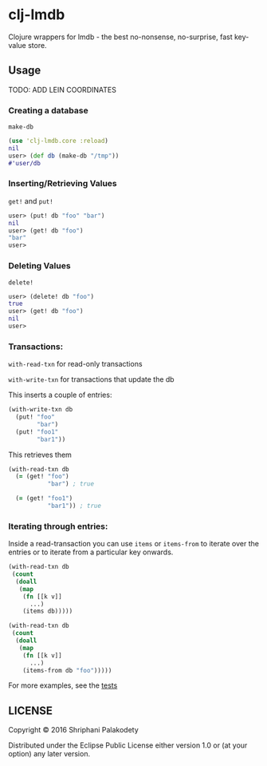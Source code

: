 # clj-lmdb

Clojure wrappers for lmdb - the best no-nonsense, no-surprise, fast key-value store.

## Usage

TODO: ADD LEIN COORDINATES

### Creating a database

`make-db`

```clojure
(use 'clj-lmdb.core :reload)
nil
user> (def db (make-db "/tmp"))
#'user/db
```

### Inserting/Retrieving Values

`get!` and `put!`

```clojure
user> (put! db "foo" "bar")
nil
user> (get! db "foo")
"bar"
user> 
```

### Deleting Values

`delete!`

```clojure
user> (delete! db "foo")
true
user> (get! db "foo")
nil
user>
```

### Transactions:

`with-read-txn` for read-only transactions

`with-write-txn` for transactions that update the db

This inserts a couple of entries:

```clojure
(with-write-txn db
  (put! "foo"
        "bar")
  (put! "foo1"
        "bar1"))
```

This retrieves them

```clojure
(with-read-txn db
  (= (get! "foo")
           "bar") ; true

  (= (get! "foo1")
           "bar1")) ; true
```

### Iterating through entries:

Inside a read-transaction you can use `items` or `items-from`
to iterate over the entries or to iterate from a particular key onwards.

```clojure
(with-read-txn db
 (count
  (doall
   (map
    (fn [[k v]]
      ...)
    (items db)))))
```

```clojure
(with-read-txn db
 (count
  (doall
   (map
    (fn [[k v]]
      ...)
    (items-from db "foo")))))
```

For more examples, see the [tests](test/clj_lmdb/core_test.clj)

## LICENSE

Copyright © 2016 Shriphani Palakodety

Distributed under the Eclipse Public License either version 1.0 or (at your option) any later version.
